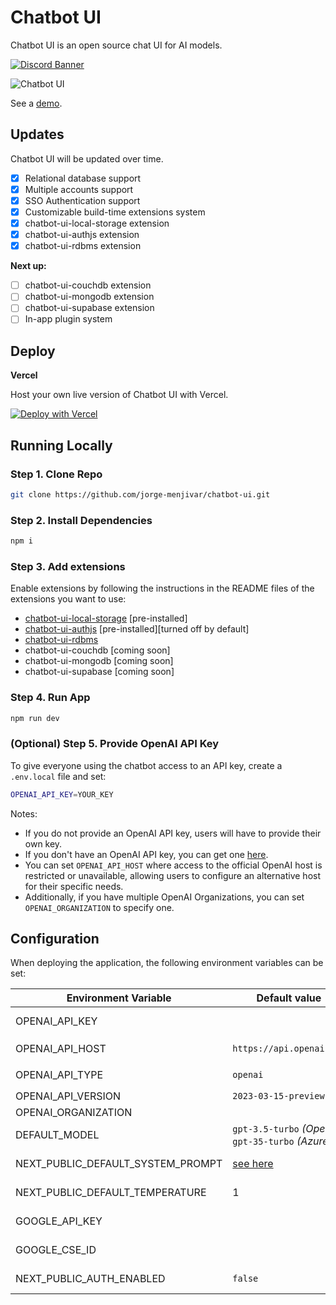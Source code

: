 # Chatbot UI

Chatbot UI is an open source chat UI for AI models.

<a href="https://discord.gg/q9AQP2w6gK">
  <img src="https://discordapp.com/api/guilds/1103099861215232010/widget.png?style=banner2" alt="Discord Banner"/>
</a>


![Chatbot UI](./public/screenshots/main_screenshot.png)

See a [demo](https://twitter.com/mckaywrigley/status/1640380021423603713?s=46&t=AowqkodyK6B4JccSOxSPew).

## Updates

Chatbot UI will be updated over time.

- [x] Relational database support
- [x] Multiple accounts support
- [x] SSO Authentication support
- [x] Customizable build-time extensions system
- [x] chatbot-ui-local-storage extension
- [x] chatbot-ui-authjs extension
- [x] chatbot-ui-rdbms extension

**Next up:**

- [ ] chatbot-ui-couchdb extension
- [ ] chatbot-ui-mongodb extension
- [ ] chatbot-ui-supabase extension
- [ ] In-app plugin system

## Deploy

**Vercel**

Host your own live version of Chatbot UI with Vercel.

[![Deploy with Vercel](https://vercel.com/button)](https://vercel.com/new/clone?repository-url=https%3A%2F%2Fgithub.com%2Fjorge-menjivar%2Fchatbot-ui)

## Running Locally

### Step 1. Clone Repo

```sh
git clone https://github.com/jorge-menjivar/chatbot-ui.git
```

### Step 2. Install Dependencies

```sh
npm i
```

### Step 3. Add extensions

Enable extensions by following the instructions in the README files of the extensions you want to use:

- [chatbot-ui-local-storage](https://github.com/jorge-menjivar/chatbot-ui-local-storage) [pre-installed]
- [chatbot-ui-authjs](https://github.com/jorge-menjivar/chatbot-ui-authjs) [pre-installed][turned off by default]
- [chatbot-ui-rdbms](https://github.com/jorge-menjivar/chatbot-ui-rdbms)
- chatbot-ui-couchdb [coming soon]
- chatbot-ui-mongodb [coming soon]
- chatbot-ui-supabase [coming soon]

### Step 4. Run App

```bash
npm run dev
```

### (Optional) Step 5. Provide OpenAI API Key

To give everyone using the chatbot access to an API key, create a `.env.local` file and set:

```sh
OPENAI_API_KEY=YOUR_KEY
```

Notes:

- If you do not provide an OpenAI API key, users will have to provide their own key.
- If you don't have an OpenAI API key, you can get one [here](https://platform.openai.com/account/api-keys).
- You can set `OPENAI_API_HOST` where access to the official OpenAI host is restricted or unavailable, allowing users to configure an alternative host for their specific needs.
- Additionally, if you have multiple OpenAI Organizations, you can set `OPENAI_ORGANIZATION` to specify one.

## Configuration

When deploying the application, the following environment variables can be set:

| Environment Variable              | Default value                                       | Description                                                       |
| --------------------------------- | --------------------------------------------------- | ----------------------------------------------------------------- |
| OPENAI_API_KEY                    |                                                     | The default API key used for authentication with OpenAI           |
| OPENAI_API_HOST                   | `https://api.openai.com`                            | The base url, for Azure use `https://<endpoint>.openai.azure.com` |
| OPENAI_API_TYPE                   | `openai`                                            | The API type, options are `openai` or `azure`                     |
| OPENAI_API_VERSION                | `2023-03-15-preview`                                | Only applicable for Azure OpenAI                                  |
| OPENAI_ORGANIZATION               |                                                     | Your OpenAI organization ID                                       |
| DEFAULT_MODEL                     | `gpt-3.5-turbo` _(OpenAI)_ `gpt-35-turbo` _(Azure)_ | The default model to use on new conversations                     |
| NEXT_PUBLIC_DEFAULT_SYSTEM_PROMPT | [see here](./utils/app/const.ts)                    | The default system prompt to use on new conversations             |
| NEXT_PUBLIC_DEFAULT_TEMPERATURE   | 1                                                   | The default temperature to use on new conversations               |
| GOOGLE_API_KEY                    |                                                     | See [Custom Search JSON API documentation][GCSE]                  |
| GOOGLE_CSE_ID                     |                                                     | See [Custom Search JSON API documentation][GCSE]                  |
| NEXT_PUBLIC_AUTH_ENABLED          | `false`                                             | Enable SSO authentication. set 'true' or 'false'                  |
